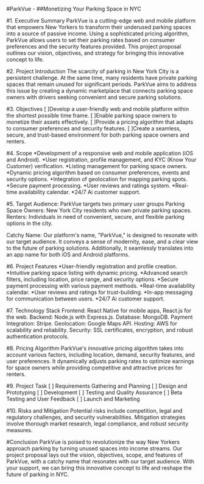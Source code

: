 #ParkVue - ##Monetizing Your Parking Space in NYC

#1. Executive Summary
ParkVue is a cutting-edge web and mobile platform that empowers New Yorkers to transform their underused parking spaces into a source of passive income. Using a sophisticated pricing algorithm, ParkVue allows users to set their parking rates based on consumer preferences and the security features provided. This project proposal outlines our vision, objectives, and strategy for bringing this innovative concept to life.

#2. Project Introduction
The scarcity of parking in New York City is a persistent challenge. At the same time, many residents have private parking spaces that remain unused for significant periods. ParkVue aims to address this issue by creating a dynamic marketplace that connects parking space owners with drivers seeking convenient and secure parking solutions.

#3. Objectives
[ ]Develop a user-friendly web and mobile platform within the shortest possible time frame.
[ ]Enable parking space owners to monetize their assets effectively.
[ ]Provide a pricing algorithm that adapts to consumer preferences and security features.
[ ]Create a seamless, secure, and trust-based environment for both parking space owners and renters.

#4. Scope
*Development of a responsive web and mobile application (iOS and Android).
*User registration, profile management, and KYC (Know Your Customer) verification.
*Listing management for parking space owners.
*Dynamic pricing algorithm based on consumer preferences, events and security options.
*Integration of geolocation for mapping parking spots.
*Secure payment processing.
*User reviews and ratings system.
*Real-time availability calendar.
*24/7 Ai customer support.

#5. Target Audience: ParkVue targets two primary user groups
Parking Space Owners: New York City residents who own private parking spaces.
Renters: Individuals in need of convenient, secure, and flexible parking options in the city.

Catchy Name: Our platform's name, "ParkVue," is designed to resonate with our target audience. It conveys a sense of modernity, ease, and a clear view to the future of parking solutions. Additionally, it seamlessly translates into an app name for both iOS and Android platforms.

#6. Project Features
*User-friendly registration and profile creation.
*Intuitive parking space listing with dynamic pricing.
*Advanced search filters, including location, price range, and security options.
*Secure payment processing with various payment methods.
*Real-time availability calendar.
*User reviews and ratings for trust-building.
*In-app messaging for communication between users.
*24/7 Ai customer support.


#7. Technology Stack
Frontend: React Native for mobile apps, React.js for the web.
Backend: Node.js with Express.js.
Database: MongoDB.
Payment Integration: Stripe.
Geolocation: Google Maps API.
Hosting: AWS for scalability and reliability.
Security: SSL certificates, encryption, and robust authentication protocols.

#8. Pricing Algorithm
ParkVue's innovative pricing algorithm takes into account various factors, including location, demand, security features, and user preferences. It dynamically adjusts parking rates to optimize earnings for space owners while providing competitive and attractive prices for renters.

#9. Project Task
[ ] Requirements Gathering and Planning
[ ] Design and Prototyping 
[ ] Development
[ ] Testing and Quality Assurance
[ ] Beta Testing and User Feedback
[ ] Launch and Marketing

#10. Risks and Mitigation
Potential risks include competition, legal and regulatory challenges, and security vulnerabilities. Mitigation strategies involve thorough market research, legal compliance, and robust security measures.

#Conclusion
ParkVue is poised to revolutionize the way New Yorkers approach parking by turning unused spaces into income streams. Our project proposal lays out the vision, objectives, scope, and features of ParkVue, with a catchy name that resonates with our target audience. With your support, we can bring this innovative concept to life and reshape the future of parking in NYC.
